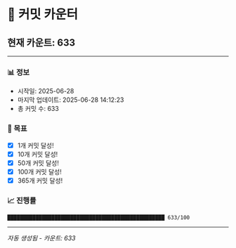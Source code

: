 # 🔢 커밋 카운터

## 현재 카운트: 633

---

### 📊 정보
- 시작일: 2025-06-28
- 마지막 업데이트: 2025-06-28 14:12:23
- 총 커밋 수: 633

### 🎯 목표
- [x] 1개 커밋 달성!
- [x] 10개 커밋 달성!
- [x] 50개 커밋 달성!
- [x] 100개 커밋 달성!
- [x] 365개 커밋 달성!

### 📈 진행률
```
██████████████████████████████████████████████████ 633/100
```

---
*자동 생성됨 - 카운트: 633*
